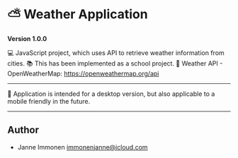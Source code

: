 # ⛅️ Weather Application

**Version 1.0.0**

💻 JavaScript project, which uses API to retrieve weather information from cities.
📚 This has been implemented as a school project.
🫧 Weather API - OpenWeatherMap: https://openweathermap.org/api

---

📲 Application is intended for a desktop version, but also applicable to a mobile friendly in the future.

---

## Author

- Janne Immonen <immonenjanne@icloud.com>

